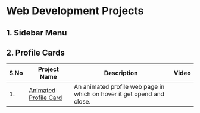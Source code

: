 # Web Development Projects

## 1. Sidebar Menu



## 2. Profile Cards

|S.No|Project Name|Description|Video|
|---|---|---|---|
|1.|[Animated Profile Card]()|An animated profile web page in which on hover it get opend and close.||

